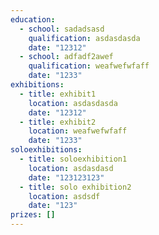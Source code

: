 ```yaml
---
education:
  - school: sadadsasd
    qualification: asdasdasda
    date: "12312"
  - school: adfadf2awef
    qualification: weafwefwfaff
    date: "1233"
exhibitions:
  - title: exhibit1
    location: asdasdasda
    date: "12312"
  - title: exhibit2
    location: weafwefwfaff
    date: "1233"
soloexhibitions:
  - title: soloexhibition1
    location: asdasdasd
    date: "123123123"
  - title: solo exhibition2
    location: asdsdf
    date: "123"
prizes: []
---
```

